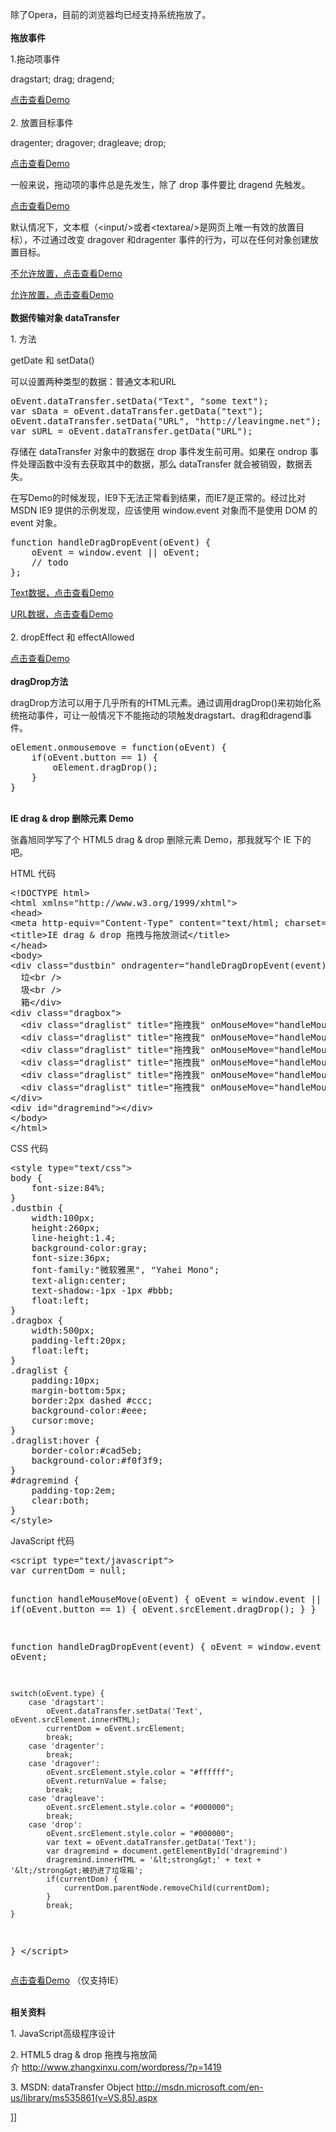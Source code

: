 <p>除了Opera，目前的浏览器均已经支持系统拖放了。<br /><br /><strong>拖放事件</strong></p>
<p>1.拖动项事件</p>
<p>dragstart; drag; dragend;</p>
<p><a href="http://leavingme.net/cnblogs/draganddrop/systemdrag.html" target="_blank">点击查看Demo<br /><br /></a>2. 放置目标事件</p>
<p>dragenter; dragover; dragleave; drop;</p>
<p><a href="http://leavingme.net/cnblogs/draganddrop/systemdrag1.html" target="_blank">点击查看Demo</a></p>
<p>一般来说，拖动项的事件总是先发生，除了 drop 事件要比 dragend 先触发。</p>
<p><a href="http://leavingme.net/cnblogs/draganddrop/systemdrag2.html" target="_blank">点击查看Demo</a></p>
<p>默认情况下，文本框（&lt;input/&gt;或者&lt;textarea/&gt;是网页上唯一有效的放置目标），不过通过改变 dragover 和dragenter 事件的行为，可以在任何对象创建放置目标。</p>
<p><a target="_blank" href="http://leavingme.net/cnblogs/draganddrop/systemdrag3.html">不允许放置，点击查看Demo</a></p>
<p><a target="_blank" href="http://leavingme.net/cnblogs/draganddrop/systemdrag4.html">允许放置，点击查看Demo</a><br /><br /><strong>数据传输对象 dataTransfer</strong></p>
<p>1. 方法</p>
<p>getDate 和 setData()</p>
<p>可以设置两种类型的数据：普通文本和URL</p>
<div class="cnblogs_Highlighter">
<pre class="brush:javascript">oEvent.dataTransfer.setData("Text", "some text");
var sData = oEvent.dataTransfer.getData("text");
oEvent.dataTransfer.setData("URL", "http://leavingme.net");
var sURL = oEvent.dataTransfer.getData("URL");
</pre>
</div>
<p>
存储在 dataTransfer 对象中的数据在 drop 事件发生前可用。如果在 ondrop 事件处理函数中没有去获取其中的数据，那么 dataTransfer 就会被销毁，数据丢失。</p>
<p>在写Demo的时候发现，IE9下无法正常看到结果，而IE7是正常的。经过比对 MSDN IE9 提供的示例发现，应该使用 window.event 对象而不是使用 DOM 的 event 对象。</p>
<div class="cnblogs_Highlighter">
<pre class="brush:javascript">function handleDragDropEvent(oEvent) {
	oEvent = window.event || oEvent;
	// todo
};</pre>
</div>
<p><a target="_blank" href="http://leavingme.net/cnblogs/draganddrop/systemdrag5.html">Text数据，点击查看Demo</a></p>
<p><a target="_blank" href="http://leavingme.net/cnblogs/draganddrop/systemdrag6.html">URL数据，点击查看Demo<br /><br /></a>2. dropEffect 和 effectAllowed</p>
<p><a target="_blank" href="http://leavingme.net/cnblogs/draganddrop/systemdrag7.html">点击查看Demo<br /><br /></a><strong>dragDrop方法</strong></p>
<p>dragDrop方法可以用于几乎所有的HTML元素。通过调用dragDrop()来初始化系统拖动事件，可让一般情况下不能拖动的项触发dragstart、drag和dragend事件。</p>
<div class="cnblogs_Highlighter">
<pre class="brush:javascript">oElement.onmousemove = function(oEvent) {
	if(oEvent.button == 1) {
		oElement.dragDrop();
	}
}</pre>
</div>
<p><strong><br />IE drag &amp; drop 删除元素 Demo</strong></p>
<p>张鑫旭同学写了个 HTML5 drag &amp; drop 删除元素 Demo，那我就写个 IE 下的吧。</p>
<p>HTML 代码</p>
<div class="cnblogs_Highlighter">
<pre class="brush:html">&lt;!DOCTYPE html&gt;
&lt;html xmlns="http://www.w3.org/1999/xhtml"&gt;
&lt;head&gt;
&lt;meta http-equiv="Content-Type" content="text/html; charset=utf-8" /&gt;
&lt;title&gt;IE drag &amp; drop 拖拽与拖放测试&lt;/title&gt;
&lt;/head&gt;
&lt;body&gt;
&lt;div class="dustbin" ondragenter="handleDragDropEvent(event)" ondragover="handleDragDropEvent(event)" ondragleave="handleDragDropEvent(event)" ondrop="handleDragDropEvent(event)"&gt;&lt;br /&gt;
  垃&lt;br /&gt;
  圾&lt;br /&gt;
  箱&lt;/div&gt;
&lt;div class="dragbox"&gt;
  &lt;div class="draglist" title="拖拽我" onMouseMove="handleMouseMove(event)" ondragstart="handleDragDropEvent(event)"&gt;列表1&lt;/div&gt;
  &lt;div class="draglist" title="拖拽我" onMouseMove="handleMouseMove(event)" ondragstart="handleDragDropEvent(event)"&gt;列表2&lt;/div&gt;
  &lt;div class="draglist" title="拖拽我" onMouseMove="handleMouseMove(event)" ondragstart="handleDragDropEvent(event)"&gt;列表3&lt;/div&gt;
  &lt;div class="draglist" title="拖拽我" onMouseMove="handleMouseMove(event)" ondragstart="handleDragDropEvent(event)"&gt;列表4&lt;/div&gt;
  &lt;div class="draglist" title="拖拽我" onMouseMove="handleMouseMove(event)" ondragstart="handleDragDropEvent(event)"&gt;列表5&lt;/div&gt;
  &lt;div class="draglist" title="拖拽我" onMouseMove="handleMouseMove(event)" ondragstart="handleDragDropEvent(event)"&gt;列表6&lt;/div&gt;
&lt;/div&gt;
&lt;div id="dragremind"&gt;&lt;/div&gt;
&lt;/body&gt;
&lt;/html&gt;</pre>
</div>
<p>CSS 代码</p>
<div class="cnblogs_Highlighter">
<pre class="brush:css">&lt;style type="text/css"&gt;
body {
	font-size:84%;
}
.dustbin {
	width:100px;
	height:260px;
	line-height:1.4;
	background-color:gray;
	font-size:36px;
	font-family:"微软雅黑", "Yahei Mono";
	text-align:center;
	text-shadow:-1px -1px #bbb;
	float:left;
}
.dragbox {
	width:500px;
	padding-left:20px;
	float:left;
}
.draglist {
	padding:10px;
	margin-bottom:5px;
	border:2px dashed #ccc;
	background-color:#eee;
	cursor:move;
}
.draglist:hover {
	border-color:#cad5eb;
	background-color:#f0f3f9;
}
#dragremind {
	padding-top:2em;
	clear:both;
}
&lt;/style&gt;</pre>
</div>
<p>JavaScript 代码</p>
<div class="cnblogs_Highlighter">
<pre class="brush:javascript">&lt;script type="text/javascript"&gt;
var currentDom = null;

function handleMouseMove(oEvent) {
	oEvent = window.event || oEvent;
	if(oEvent.button == 1) {
		oEvent.srcElement.dragDrop();
	}
}

function handleDragDropEvent(event) {
	oEvent = window.event || oEvent;
	
	switch(oEvent.type) {
		case 'dragstart':
			oEvent.dataTransfer.setData('Text', oEvent.srcElement.innerHTML);
			currentDom = oEvent.srcElement;
			break;
		case 'dragenter':
			break;
		case 'dragover':
			oEvent.srcElement.style.color = "#ffffff";
			oEvent.returnValue = false;
			break;
		case 'dragleave':
			oEvent.srcElement.style.color = "#000000";
			break;
		case 'drop':
			oEvent.srcElement.style.color = "#000000";
			var text = oEvent.dataTransfer.getData('Text');
			var dragremind = document.getElementById('dragremind')
			dragremind.innerHTML = '&lt;strong&gt;' + text + '&lt;/strong&gt;被扔进了垃圾箱';
			if(currentDom) {
				currentDom.parentNode.removeChild(currentDom);
			}
			break;
	}
}
&lt;/script&gt;</pre>
</div>
<p><a target="_blank" href="http://leavingme.net/cnblogs/draganddrop/systemdemo.html">点击查看Demo</a>&nbsp;（仅支持IE）</p>
<p><strong><br />相关资料</strong></p>
<p>1. JavaScript高级程序设计</p>
<p>2. HTML5 drag &amp; drop 拖拽与拖放简介&nbsp;<a target="_blank" href="http://www.zhangxinxu.com/wordpress/?p=1419">http://www.zhangxinxu.com/wordpress/?p=1419</a></p>
<p>3. MSDN: dataTransfer Object&nbsp;<a target="_blank" href="http://msdn.microsoft.com/en-us/library/ms535861(v=VS.85).aspx">http://msdn.microsoft.com/en-us/library/ms535861(v=VS.85).aspx</a></p>]]